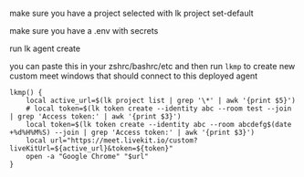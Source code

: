 make sure you have a project selected with lk project set-default

make sure you have a .env with secrets

run lk agent create

you can paste this in your zshrc/bashrc/etc and then run `lkmp` to create new custom meet windows that should connect to this deployed agent
```
lkmp() {
    local active_url=$(lk project list | grep '\*' | awk '{print $5}')
    # local token=$(lk token create --identity abc --room test --join | grep 'Access token:' | awk '{print $3}')
    local token=$(lk token create --identity abc --room abcdefg$(date +%d%H%M%S) --join | grep 'Access token:' | awk '{print $3}')
    local url="https://meet.livekit.io/custom?liveKitUrl=${active_url}&token=${token}"
    open -a "Google Chrome" "$url"
}
```
